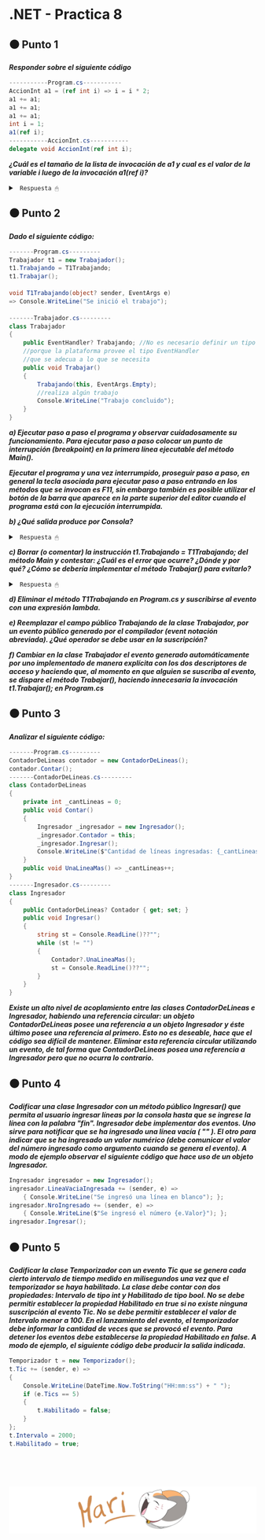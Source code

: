 # .NET - Practica 8


## ⚫ Punto 1

***Responder sobre el siguiente código***

~~~c#
-----------Program.cs-----------
AccionInt a1 = (ref int i) => i = i * 2;
a1 += a1;
a1 += a1;
a1 += a1;
int i = 1;
a1(ref i);
-----------AccionInt.cs-----------
delegate void AccionInt(ref int i);
~~~

***¿Cuál es el tamaño de la lista de invocación de a1 y cual es el valor de la variable i luego de la invocación a1(ref i)?***

<details><summary> <code> Respuesta 🖱 </code></summary><br>

En el código se utiliza un delegado AccionInt para representar una acción que toma una referencia a un entero y lo modifica. Luego, en el archivo Program.cs, se crea una instancia de este delegado llamada a1 que se utiliza varias veces.

El tamaño de la lista de invocación de a1 será 4, ya que se agrega la misma acción (a1) cuatro veces usando el operador +=.

El valor de la variable i después de la invocación a1(ref i) dependerá de cuántas veces se haya ejecutado la acción. En la acción a1, se multiplica el valor de i por 2 cada vez que se ejecuta. La primera vez que se ejecuta, i es 1, luego se convierte en 2, luego 4, luego 8 y finalmente 16. Pero la acción se ejecuta cuatro veces debido a que la estás agregando a sí misma cuatro veces en la lista de invocación. Entonces, el valor final de i será 1×2^4=16×2^4=256.

</details>

## ⚫ Punto 2

***Dado el siguiente código:***

~~~c#
-------Program.cs---------
Trabajador t1 = new Trabajador();
t1.Trabajando = T1Trabajando;
t1.Trabajar();

void T1Trabajando(object? sender, EventArgs e)
=> Console.WriteLine("Se inició el trabajo");

-------Trabajador.cs---------
class Trabajador
{
    public EventHandler? Trabajando; //No es necesario definir un tipo delegado propio
    //porque la plataforma provee el tipo EventHandler
    //que se adecua a lo que se necesita
    public void Trabajar()
    {
        Trabajando(this, EventArgs.Empty);
        //realiza algún trabajo
        Console.WriteLine("Trabajo concluido");
    }
}
~~~

***a) Ejecutar paso a paso el programa y observar cuidadosamente su funcionamiento. Para ejecutar paso a paso colocar un punto de interrupción (breakpoint) en la primera línea ejecutable del método Main().***

***Ejecutar el programa y una vez interrumpido, proseguir paso a paso, en general la tecla asociada para ejecutar paso a paso entrando en los métodos que se invocan es F11, sin embargo también es posible utilizar el botón de la barra que aparece en la parte superior del editor cuando el programa está con la ejecución interrumpida.***

***b) ¿Qué salida produce por Consola?***

<details><summary> <code> Respuesta 🖱 </code></summary><br>

~~~
Se inició el trabajo
Trabajo concluido
~~~

</details>

***c) Borrar (o comentar) la instrucción t1.Trabajando = T1Trabajando; del método Main y contestar: ¿Cuál es el error que ocurre? ¿Dónde y por qué? ¿Cómo se debería implementar el método Trabajar() para evitarlo?***

<details><summary> <code> Respuesta 🖱 </code></summary><br>

El programa tira dos warning:

* Trabajador.cs(8,9) --> La función local "T1Trabajando" se declara pero nunca se usa.

* Trabajador.cs(3,26) --> El campo 'Trabajador.Trabajando' nunca se asigna y siempre tendrá el valor predeterminado null.

Luego se muestra la siguiente excepción:

Unhandled exception. System.NullReferenceException: Object reference not set to an instance of an object.

* at Trabajador.Trabajar() in Trabajador.cs:line 8

* at Program. </Maín/> $(String[] args) in Program.cs:line 14

</details>

***d) Eliminar el método T1Trabajando en Program.cs y suscribirse al evento con una expresión lambda.***

***e) Reemplazar el campo público Trabajando de la clase Trabajador, por un evento público generado por el compilador (event notación abreviada). ¿Qué operador se debe usar en la suscripción?***

***f) Cambiar en la clase Trabajador el evento generado automáticamente por uno implementado de manera explícita con los dos descriptores de acceso y haciendo que, al momento en que alguien se suscriba al evento, se dispare el método Trabajar(), haciendo innecesaria la invocación t1.Trabajar(); en Program.cs***

## ⚫ Punto 3

***Analizar el siguiente código:***

~~~c#
-------Program.cs---------
ContadorDeLineas contador = new ContadorDeLineas();
contador.Contar();
-------ContadorDeLineas.cs---------
class ContadorDeLineas
{
    private int _cantLineas = 0;
    public void Contar()
    {
        Ingresador _ingresador = new Ingresador();
        _ingresador.Contador = this;
        _ingresador.Ingresar();
        Console.WriteLine($"Cantidad de líneas ingresadas: {_cantLineas}");
    }
    public void UnaLineaMas() => _cantLineas++;
}
-------Ingresador.cs---------
class Ingresador
{
    public ContadorDeLineas? Contador { get; set; }
    public void Ingresar()
    {
        string st = Console.ReadLine()??"";
        while (st != "")
        {
            Contador?.UnaLineaMas();
            st = Console.ReadLine()??"";
        }
    }
}
~~~

***Existe un alto nivel de acoplamiento entre las clases ContadorDeLineas e Ingresador, habiendo una referencia circular: un objeto ContadorDeLineas posee una referencia a un objeto Ingresador y éste último posee una referencia al primero. Esto no es deseable, hace que el código sea difícil de mantener. Eliminar esta referencia circular utilizando un evento, de tal forma que ContadorDeLineas posea una referencia a Ingresador pero que no ocurra lo contrario.***

## ⚫ Punto 4

***Codificar una clase Ingresador con un método público Ingresar() que permita al usuario ingresar líneas por la consola hasta que se ingrese la línea con la palabra "fin". Ingresador debe implementar dos eventos. Uno sirve para notificar que se ha ingresado una línea vacía ( "" ). El otro para indicar que se ha ingresado un valor numérico (debe comunicar el valor del número ingresado como argumento cuando se genera el evento). A modo de ejemplo observar el siguiente código que hace uso de un objeto Ingresador.***

~~~c#
Ingresador ingresador = new Ingresador();
ingresador.LineaVaciaIngresada += (sender, e) =>
    { Console.WriteLine("Se ingresó una línea en blanco"); };
ingresador.NroIngresado += (sender, e) =>
    { Console.WriteLine($"Se ingresó el número {e.Valor}"); };
ingresador.Ingresar();
~~~

## ⚫ Punto 5

***Codificar la clase Temporizador con un evento Tic que se genera cada cierto intervalo de tiempo medido en milisegundos una vez que el temporizador se haya habilitado. La clase debe contar con dos propiedades: Intervalo de tipo int y Habilitado de tipo bool. No se debe permitir establecer la propiedad Habilitado en true si no existe ninguna suscripción al evento Tic. No se debe permitir establecer el valor de Intervalo menor a 100. En el lanzamiento del evento, el temporizador debe informar la cantidad de veces que se provocó el evento. Para detener los eventos debe establecerse la propiedad Habilitado en false. A modo de ejemplo, el siguiente código debe producir la salida indicada.***

~~~c#
Temporizador t = new Temporizador();
t.Tic += (sender, e) =>
{
    Console.WriteLine(DateTime.Now.ToString("HH:mm:ss") + " ");
    if (e.Tics == 5)
    {
        t.Habilitado = false;
    }
};
t.Intervalo = 2000;
t.Habilitado = true;
~~~

<br>
<br>
<br>


<p><img align="center" src="https://github.com/Marimari2342/Marimari2342/blob/main/firmagith.png" alt="marigit"/></p>